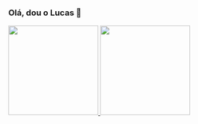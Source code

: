 ### Olá, dou o Lucas 👋

<div>
<a href="https://github.com/seu-usuário-aqui">
<img loading="lazy" height="180em" src="https://github-readme-stats.vercel.app/api/top-langs/?username=lucasAlcantara01&layout=compact&langs_count=7&theme=dracula"/>
<img loading="lazy" height="180em" src="https://github-readme-stats.vercel.app/api?username=lucasAlcantara01&show_icons=true&theme=dracula&include_all_commits=true&count_private=true"/>
</div>

